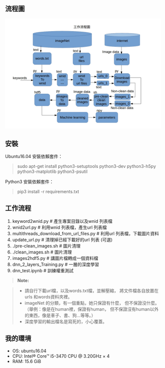 
流程圖
-------------------
![流程圖](img/project_ML_from_download_to_training.jpg)


安裝
-------------------
Ubuntu16.04 安裝依賴套件：
>sudo apt-get install python3-setuptools python3-dev python3-h5py python3-matplotlib python3-psutil

Python3 安裝依賴套件：
>pip3 install -r requirements.txt

工作流程
--------------------
1. keyword2wnid.py   # 產生專案目錄以及wnid 列表檔
2. wnid2url.py   # 利用wnid 列表檔，產生url 列表檔
3. multithreads_download_from_url_files.py   # 利用url 列表檔，下載圖片資料
4. update_url.py   # 清理掉已經下載好的url 列表 (可選)
5. ./pre-clean_images.sh   # 圖片清理
6. ./clean_images.sh   # 圖片清理
7. images2hdf5.py   # 講圖片檔轉成一個資料檔
8. dnn_2_layers_Training.py   # 一層的深度學習
9. dnn_test.ipynb   # 訓練權重測試

> **Note:**

> - 請自行下載url檔，以及words.txt檔，並解壓縮，
> 將文件檔各自放置在urls 和words資料夾裡。
> - imageNet 的分類，有一個重點，她只保證有什麼，
> 但不保證沒什麼。（舉例：像是在human裡，保證有human，
> 但不保證沒有human以外的東西，像是車子、書、狗...等等。）
> - 深度學習的輸出檔名是寫死的，小心覆蓋。

我的環境
--------------------
* OS: ubuntu16.04
* CPU: Intel® Core™ i5-3470 CPU @ 3.20GHz × 4
* RAM: 15.6 GiB
